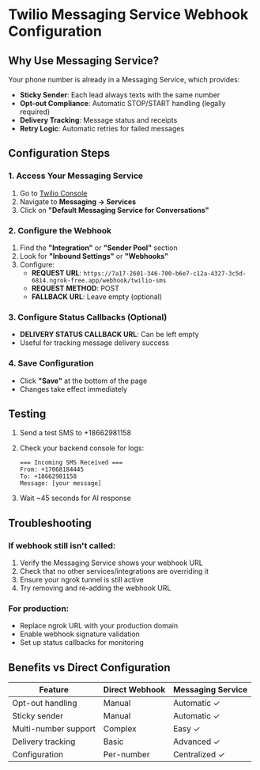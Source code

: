 # Twilio Messaging Service Webhook Configuration

## Why Use Messaging Service?

Your phone number is already in a Messaging Service, which provides:
- **Sticky Sender**: Each lead always texts with the same number
- **Opt-out Compliance**: Automatic STOP/START handling (legally required)
- **Delivery Tracking**: Message status and receipts
- **Retry Logic**: Automatic retries for failed messages

## Configuration Steps

### 1. Access Your Messaging Service
1. Go to [Twilio Console](https://console.twilio.com)
2. Navigate to **Messaging → Services**
3. Click on **"Default Messaging Service for Conversations"**

### 2. Configure the Webhook
1. Find the **"Integration"** or **"Sender Pool"** section
2. Look for **"Inbound Settings"** or **"Webhooks"**
3. Configure:
   - **REQUEST URL**: `https://7a17-2601-346-700-b6e7-c12a-4327-3c5d-6814.ngrok-free.app/webhook/twilio-sms`
   - **REQUEST METHOD**: POST
   - **FALLBACK URL**: Leave empty (optional)

### 3. Configure Status Callbacks (Optional)
- **DELIVERY STATUS CALLBACK URL**: Can be left empty
- Useful for tracking message delivery success

### 4. Save Configuration
- Click **"Save"** at the bottom of the page
- Changes take effect immediately

## Testing

1. Send a test SMS to +18662981158
2. Check your backend console for logs:
   ```
   === Incoming SMS Received ===
   From: +17068184445
   To: +18662981158
   Message: [your message]
   ```

3. Wait ~45 seconds for AI response

## Troubleshooting

### If webhook still isn't called:
1. Verify the Messaging Service shows your webhook URL
2. Check that no other services/integrations are overriding it
3. Ensure your ngrok tunnel is still active
4. Try removing and re-adding the webhook URL

### For production:
- Replace ngrok URL with your production domain
- Enable webhook signature validation
- Set up status callbacks for monitoring

## Benefits vs Direct Configuration

| Feature | Direct Webhook | Messaging Service |
|---------|---------------|-------------------|
| Opt-out handling | Manual | Automatic ✓ |
| Sticky sender | Manual | Automatic ✓ |
| Multi-number support | Complex | Easy ✓ |
| Delivery tracking | Basic | Advanced ✓ |
| Configuration | Per-number | Centralized ✓ |